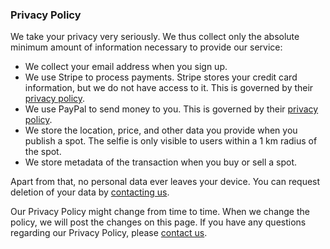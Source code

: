 ### Privacy Policy

We take your privacy very seriously. We thus collect only the absolute minimum amount of information necessary to provide our service:
* We collect your email address when you sign up.
* We use Stripe to process payments. Stripe stores your credit card information, but we do not have access to it. This is governed by their [privacy policy](https://stripe.com/privacy).
* We use PayPal to send money to you. This is governed by their [privacy policy](https://www.paypal.com/us/legalhub/privacy-full).
* We store the location, price, and other data you provide when you publish a spot. The selfie is only visible to users within a 1 km radius of the spot.
* We store metadata of the transaction when you buy or sell a spot.

Apart from that, no personal data ever leaves your device. You can request deletion of your data by [contacting us](mailto:contact@marginmove.com).

Our Privacy Policy might change from time to time. When we change the policy, we will post the changes on this page.
If you have any questions regarding our Privacy Policy, please [contact us](mailto:contact@marginmove.com).
